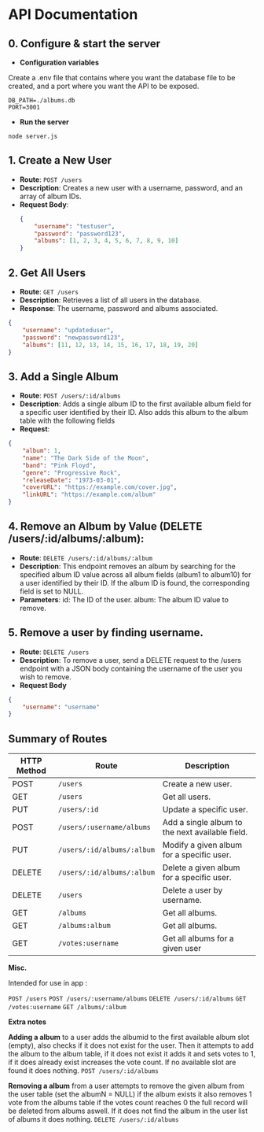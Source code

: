 # API Documentation

## 0. Configure & start the server

- **Configuration variables** 

Create a .env file that contains where you want the database file to be created, and a port where you want the API to be exposed. 

```
DB_PATH=./albums.db
PORT=3001 
```

- **Run the server** 

`node server.js` 


## 1. Create a New User

- **Route**: `POST /users`
- **Description**: Creates a new user with a username, password, and an array of album IDs.
- **Request Body**:
  ```json
  {
      "username": "testuser",
      "password": "password123",
      "albums": [1, 2, 3, 4, 5, 6, 7, 8, 9, 10]
  }
  ```

## 2. Get All Users

- **Route**: `GET /users`
- **Description**: Retrieves a list of all users in the database.
- **Response**: The username, password and albums associated. 
```json
{
    "username": "updateduser",
    "password": "newpassword123",
    "albums": [11, 12, 13, 14, 15, 16, 17, 18, 19, 20]
}
```
 ## 3. Add a Single Album

-  **Route**: `POST /users/:id/albums`
-  **Description**: Adds a single album ID to the first available album field for a specific user identified by their ID. Also adds this album to the album table with the following fields
- **Request**:
```json
{
    "album": 1,
    "name": "The Dark Side of the Moon",
    "band": "Pink Floyd",
    "genre": "Progressive Rock",
    "releaseDate": "1973-03-01",
    "coverURL": "https://example.com/cover.jpg",
    "linkURL": "https://example.com/album"
}

```

## 4. Remove an Album by Value (DELETE /users/:id/albums/:album):

- **Route**: `DELETE /users/:id/albums/:album`
- **Description**: This endpoint removes an album by searching for the specified album ID value across all album fields (album1 to album10) for a user identified by their ID. If the album ID is found, the corresponding field is set to NULL.
- **Parameters**:
        id: The ID of the user.
        album: The album ID value to remove.

## 5. Remove a user by finding username. 
    
- **Route**: `DELETE /users`
- **Description**: To remove a user, send a DELETE request to the /users endpoint with a JSON body containing the username of the user you wish to remove.
- **Request Body**
```json
{
    "username": "username"
}
``` 
## Summary of Routes

| HTTP Method | Route                     | Description                                      |
|-------------|---------------------------|--------------------------------------------------|
| POST        | `/users`                  | Create a new user.                               |
| GET         | `/users`                  | Get all users.                                   |
| PUT         | `/users/:id`              | Update a specific user.                          |
| POST        | `/users/:username/albums` | Add a single album to the next available field.  |
| PUT         | `/users/:id/albums/:album`| Modify a given album for a specific user.        |
| DELETE      | `/users/:id/albums/:album`| Delete a given album for a specific user.        |
| DELETE      | `/users`                  | Delete a user by username.                       |
| GET         | `/albums`                 | Get all albums.                                  |
| GET         | `/albums:album`           | Get all albums.                                  |
| GET         | `/votes:username`         | Get all albums for a given user                  |


**Misc.**

Intended for use in app : 

`POST /users`
`POST /users/:username/albums`
`DELETE /users/:id/albums`
`GET /votes:username` 
`GET /albums/:album`

**Extra notes**

**Adding a album** to a user adds the albumid to the first available album slot (empty), 
also checks if it does not exist for the user. Then it attempts to add the album to the album
table, if it does not exist it adds it and sets votes to 1, if it does already exist increases
the vote count. If no available slot are found it does nothing. `POST /users/:id/albums` 

**Removing a album** from a user attempts to remove the given album from the user table
 (set the albumN = NULL) if the album exists it also removes 1 vote from the albums table 
 if the votes count reaches 0 the full record will be deleted from albums aswell.
 If it does not find the album in the user list of albums it does nothing.
   `DELETE /users/:id/albums` 

